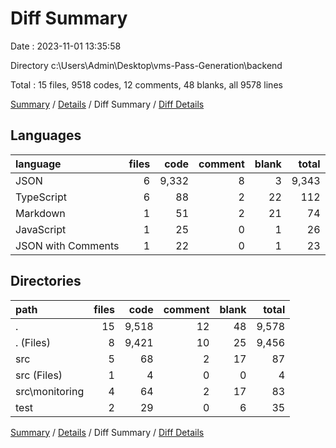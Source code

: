 # Diff Summary

Date : 2023-11-01 13:35:58

Directory c:\\Users\\Admin\\Desktop\\vms-Pass-Generation\\backend

Total : 15 files,  9518 codes, 12 comments, 48 blanks, all 9578 lines

[Summary](results.md) / [Details](details.md) / Diff Summary / [Diff Details](diff-details.md)

## Languages
| language | files | code | comment | blank | total |
| :--- | ---: | ---: | ---: | ---: | ---: |
| JSON | 6 | 9,332 | 8 | 3 | 9,343 |
| TypeScript | 6 | 88 | 2 | 22 | 112 |
| Markdown | 1 | 51 | 2 | 21 | 74 |
| JavaScript | 1 | 25 | 0 | 1 | 26 |
| JSON with Comments | 1 | 22 | 0 | 1 | 23 |

## Directories
| path | files | code | comment | blank | total |
| :--- | ---: | ---: | ---: | ---: | ---: |
| . | 15 | 9,518 | 12 | 48 | 9,578 |
| . (Files) | 8 | 9,421 | 10 | 25 | 9,456 |
| src | 5 | 68 | 2 | 17 | 87 |
| src (Files) | 1 | 4 | 0 | 0 | 4 |
| src\\monitoring | 4 | 64 | 2 | 17 | 83 |
| test | 2 | 29 | 0 | 6 | 35 |

[Summary](results.md) / [Details](details.md) / Diff Summary / [Diff Details](diff-details.md)